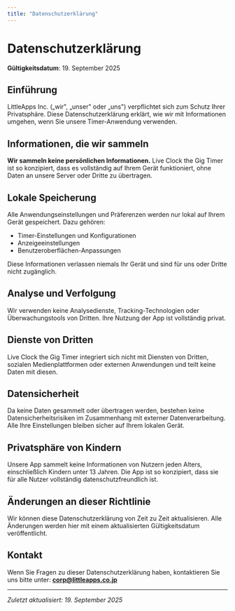 ```yaml
---
title: "Datenschutzerklärung"
---
```


# Datenschutzerklärung

**Gültigkeitsdatum**: 19. September 2025

## Einführung

LittleApps Inc. („wir", „unser" oder „uns") verpflichtet sich zum Schutz Ihrer Privatsphäre. Diese Datenschutzerklärung erklärt, wie wir mit Informationen umgehen, wenn Sie unsere Timer-Anwendung verwenden.

## Informationen, die wir sammeln

**Wir sammeln keine persönlichen Informationen.** Live Clock the Gig Timer ist so konzipiert, dass es vollständig auf Ihrem Gerät funktioniert, ohne Daten an unsere Server oder Dritte zu übertragen.

## Lokale Speicherung

Alle Anwendungseinstellungen und Präferenzen werden nur lokal auf Ihrem Gerät gespeichert. Dazu gehören:
- Timer-Einstellungen und Konfigurationen
- Anzeigeeinstellungen
- Benutzeroberflächen-Anpassungen

Diese Informationen verlassen niemals Ihr Gerät und sind für uns oder Dritte nicht zugänglich.

## Analyse und Verfolgung

Wir verwenden keine Analysedienste, Tracking-Technologien oder Überwachungstools von Dritten. Ihre Nutzung der App ist vollständig privat.

## Dienste von Dritten

Live Clock the Gig Timer integriert sich nicht mit Diensten von Dritten, sozialen Medienplattformen oder externen Anwendungen und teilt keine Daten mit diesen.

## Datensicherheit

Da keine Daten gesammelt oder übertragen werden, bestehen keine Datensicherheitsrisiken im Zusammenhang mit externer Datenverarbeitung. Alle Ihre Einstellungen bleiben sicher auf Ihrem lokalen Gerät.

## Privatsphäre von Kindern

Unsere App sammelt keine Informationen von Nutzern jeden Alters, einschließlich Kindern unter 13 Jahren. Die App ist so konzipiert, dass sie für alle Nutzer vollständig datenschutzfreundlich ist.

## Änderungen an dieser Richtlinie

Wir können diese Datenschutzerklärung von Zeit zu Zeit aktualisieren. Alle Änderungen werden hier mit einem aktualisierten Gültigkeitsdatum veröffentlicht.

## Kontakt

Wenn Sie Fragen zu dieser Datenschutzerklärung haben, kontaktieren Sie uns bitte unter:
**corp@littleapps.co.jp**

---

*Zuletzt aktualisiert: 19. September 2025*
